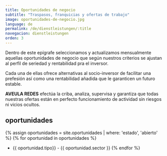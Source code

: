 ```yaml
---
title: Oportunidades de negocio
subtitle: "Traspasos, franquicias y ofertas de trabajo"
image: oportunidades-de-negocio.jpg
language: de
permalink: /de/dienstleistungen/:title
navegacion: dienstleistungen
orden: 3
---
```


Dentro de este epígrafe seleccionamos y actualizamos mensualmente aquellas oportunidades de negocio que según nuestros criterios se ajustan al perfil de seriedad y rentabilidad pra el inversor.

Cada una de ellas ofrece alternativas al socio-inversor de facilitar una prefesión así como una rentabilidad añadida que le garanticen un futuro estable.

**AVEULA REDES** efectúa la criba, analiza, supervisa y garantiza que todas nuestras ofertas están en perfecto funcionamiento de actividad sin riesgos ni vicios ocultos.

## oportunidades

{% assign oportunidades = site.oportunidades | where: 'estado', 'abierto' %}
{% for oportunidad in oportunidades %}
  - {{ oportunidad.tipo}} - {{ oportunidad.sector }}
{% endfor %}
